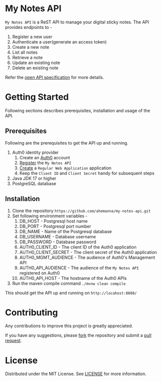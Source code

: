 # My Notes API

`My Notes API` is a ReST API to manage your digital sticky notes. The API provides endpoints to -
1. Register a new user
2. Authenticate a user(generate an access token)
3. Create a new note
4. List all notes
5. Retrieve a note
6. Update an existing note
7. Delete an existing note

Refer the [open API specification](./docs/openapi/my-notes.json) for more details.

# Getting Started

Following sections describes prerequisites, installation and usage of the API.

## Prerequisites

Following are the prerequisites to get the API up and running.
1. Auth0 identity provider
   1. Create an [Auth0](https://auth0.com/) account
   2. [Register](https://auth0.com/docs/get-started/auth0-overview/set-up-apis) the `My Notes API`
   3. [Create](https://auth0.com/docs/get-started/auth0-overview/create-applications) a `Regular Web Application` application
   4. Keep the `Client ID` and `Client Secret` handy for subsequent steps
2. Java JDK 17 or higher
3. PostgreSQL database

## Installation

1. Clone the repository `https://github.com/ahemanna/my-notes-api.git`
2. Set following environment variables - 
   1. DB_HOST - Postgresql host name
   2. DB_PORT - Postgresql port number
   3. DB_NAME - Name of the Postgresql database
   4. DB_USERNAME - Database username
   5. DB_PASSWORD - Database password
   6. AUTH0_CLIENT_ID - The client ID of the Auth0 application
   7. AUTH0_CLIENT_SECRET - The client secret of the Auth0 application
   8. AUTH0_MGMT_AUDIENCE - The audience of Auth0's Management API
   9. AUTH0_API_AUDIENCE - The audience of the `My Notes API` registered on Auth0
   10. AUTH0_API_HOST - The hostname of the Auth0 APIs
3. Run the maven compile command `./mvnw clean compile`

This should get the API up and running on `http://locahost:8080/`

# Contributing

Any contributions to improve this project is greatly appreciated.

If you have any suggestions, please [fork](https://docs.github.com/en/get-started/quickstart/fork-a-repo) the repository and submit a [pull request](https://docs.github.com/en/pull-requests/collaborating-with-pull-requests/proposing-changes-to-your-work-with-pull-requests/creating-a-pull-request).

# License

Distributed under the MIT License. See [LICENSE](./LICENSE) for more information.
